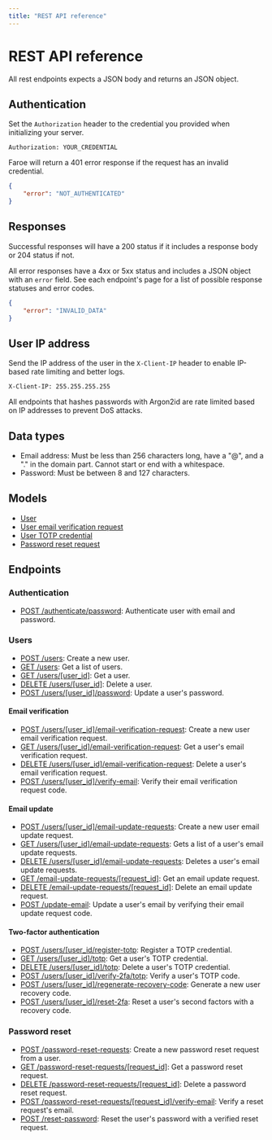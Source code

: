 ```yaml
---
title: "REST API reference"
---
```


# REST API reference

All rest endpoints expects a JSON body and returns an JSON object.

## Authentication

Set the `Authorization` header to the credential you provided when initializing your server.

```
Authorization: YOUR_CREDENTIAL
```

Faroe will return a 401 error response if the request has an invalid credential.

```json
{
    "error": "NOT_AUTHENTICATED"
}
```

## Responses

Successful responses will have a 200 status if it includes a response body or 204 status if not.

All error responses have a 4xx or 5xx status and includes a JSON object with an `error` field. See each endpoint's page for a list of possible response statuses and error codes.

```json
{
    "error": "INVALID_DATA"
}
```

## User IP address

Send the IP address of the user in the `X-Client-IP` header to enable IP-based rate limiting and better logs.

```
X-Client-IP: 255.255.255.255
```

All endpoints that hashes passwords with Argon2id are rate limited based on IP addresses to prevent DoS attacks.

## Data types

- Email address: Must be less than 256 characters long, have a "@", and a "." in the domain part. Cannot start or end with a whitespace.
- Password: Must be between 8 and 127 characters.

## Models

- [User](/api-reference/rest/models/user)
- [User email verification request](/api-reference/rest/models/user-email-verification-request)
- [User TOTP credential](/api-reference/rest/models/user-totp-credential)
- [Password reset request](/api-reference/rest/models/password-reset-request)

## Endpoints

### Authentication

- [POST /authenticate/password](/api-reference/rest/endpoints/post_authenticate_password): Authenticate user with email and password.

### Users

- [POST /users](/api-reference/rest/endpoints/post_users): Create a new user.
- [GET /users](/api-reference/rest/endpoints/get_users): Get a list of users.
- [GET /users/\[user_id\]](/api-reference/rest/endpoints/get_users_userid): Get a user.
- [DELETE /users/\[user_id\]](/api-reference/rest/endpoints/delete_users_userid): Delete a user.
- [POST /users/\[user_id\]/password](/api-reference/rest/endpoints/post_users_userid_password): Update a user's password.

#### Email verification

- [POST /users/\[user_id\]/email-verification-request](/api-reference/rest/endpoints/post_users_userid_email-verification-request): Create a new user email verification request.
- [GET /users/\[user_id\]/email-verification-request](/api-reference/rest/endpoints/get_users_userid_email-verification-request): Get a user's email verification request.
- [DELETE /users/\[user_id\]/email-verification-request](/api-reference/rest/endpoints/delete_users_userid_email-verification-request): Delete a user's email verification request.
- [POST /users/\[user_id\]/verify-email](/api-reference/rest/endpoints/post_users_userid_verify-email): Verify their email verification request code.

#### Email update

- [POST /users/\[user_id\]/email-update-requests](/api-reference/rest/endpoints/post_users_userid_email-update-requests): Create a new user email update request.
- [GET /users/\[user_id\]/email-update-requests](/api-reference/rest/endpoints/get_users_userid_email-update-requests): Gets a list of a user's email update requests.
- [DELETE /users/\[user_id\]/email-update-requests](/api-reference/rest/endpoints/delete_users_userid_email-update-requests):  Deletes a user's email update requests.
- [GET /email-update-requests/\[request_id\]](/api-reference/rest/endpoints/get_email-update-requests_requestid): Get an email update request.
- [DELETE /email-update-requests/\[request_id\]](/api-reference/rest/endpoints/delete_email-update-requests_requestid): Delete an email update request.
- [POST /update-email](/api-reference/rest/endpoints/post_update-email): Update a user's email by verifying their email update request code.

#### Two-factor authentication

- [POST /users/\[user_id\/register-totp](/api-reference/rest/endpoints/post_users_userid_register-totp): Register a TOTP credential.
- [GET /users/\[user_id\]/totp](/api-reference/rest/endpoints/get_users_userid_totp): Get a user's TOTP credential.
- [DELETE /users/\[user_id\]/totp](/api-reference/rest/endpoints/delete_users_userid_totp): Delete a user's TOTP credential.
- [POST /users/\[user_id\]/verify-2fa/totp](/api-reference/rest/endpoints/post_users_userid_verify-2fa_totp): Verify a user's TOTP code.
- [POST /users/\[user_id\]/regenerate-recovery-code](/api-reference/rest/endpoints/post_users_userid_regenerate-recovery-code): Generate a new user recovery code.
- [POST /users/\[user_id\]/reset-2fa](/api-reference/rest/endpoints/post_users_userid_reset-2fa): Reset a user's second factors with a recovery code.

### Password reset

- [POST /password-reset-requests](/api-reference/rest/endpoints/post_password-reset-requests): Create a new password reset request from a user.
- [GET /password-reset-requests/\[request_id\]](/api-reference/rest/endpoints/get_password-reset-requests_requestid): Get a password reset request.
- [DELETE /password-reset-requests/\[request_id\]](/api-reference/rest/endpoints/delete_password-reset-requests_requestid): Delete a password reset request.
- [POST /password-reset-requests/\[request_id\]/verify-email](/api-reference/rest/endpoints/post_password-reset-requests_requestid_verify-email): Verify a reset request's email.
- [POST /reset-password](/api-reference/rest/endpoints/post_reset-password): Reset the user's password with a verified reset request.

